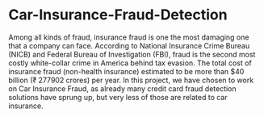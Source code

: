 # Car-Insurance-Fraud-Detection
Among all kinds of fraud, insurance fraud is one the most damaging one that a company can face. According to National Insurance Crime Bureau (NICB) and Federal Bureau of Investigation (FBI), fraud is the second most costly white-collar crime in America behind tax evasion. The total cost of insurance fraud (non-health insurance) estimated to be more than $40 billion (₹ 277902 crores) per year. In this project, we have chosen to work on Car Insurance Fraud, as already many credit card fraud detection solutions have sprung up, but very less of those are related to car insurance.
